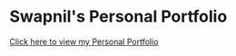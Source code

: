 # Swapnil's Personal Portfolio
[Click here to view my Personal Portfolio](https://swapnilvishwakarma.github.io/SwapnilPortfolio/)
